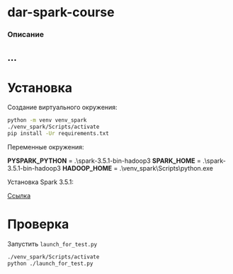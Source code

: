 # dar-spark-course
### Описание
...
---
# Установка
Создание виртуального окружения:
```bash
python -m venv venv_spark
./venv_spark/Scripts/activate
pip install -Ur requirements.txt
```

Переменные окружения:

**PYSPARK_PYTHON** = .\spark-3.5.1-bin-hadoop3 
**SPARK_HOME** = .\spark-3.5.1-bin-hadoop3
**HADOOP_HOME** = .\venv_spark\Scripts\python.exe

Установка Spark 3.5.1:

[Ссылка](https://spark.apache.org/downloads.html)

# Проверка
Запустить `launch_for_test.py`
```bash
./venv_spark/Scripts/activate
python ./launch_for_test.py
```